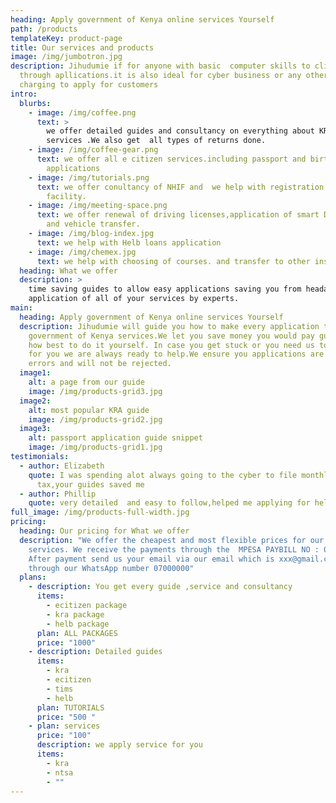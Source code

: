 ```yaml
---
heading: Apply government of Kenya online services Yourself
path: /products
templateKey: product-page
title: Our services and products
image: /img/jumbotron.jpg
description: Jihudumie if for anyone with basic  computer skills to click
  through apllications.it is also ideal for cyber business or any other person
  charging to apply for customers
intro:
  blurbs:
    - image: /img/coffee.png
      text: >
        we offer detailed guides and consultancy on everything about KRA
        services .We also get  all types of returns done.
    - image: /img/coffee-gear.png
      text: we offer all e citizen services.including passport and birth certificate
        applications
    - image: /img/tutorials.png
      text: we offer conultancy of NHIF and  we help with registration or change of
        facility.
    - image: /img/meeting-space.png
      text: we offer renewal of driving licenses,application of smart DL, Test booking
        and vehicle transfer.
    - image: /img/blog-index.jpg
      text: we help with Helb loans application
    - image: /img/chemex.jpg
      text: we help with choosing of courses. and transfer to other institutions
  heading: What we offer
  description: >
    time saving guides to allow easy applications saving you from headaches,
    application of all of your services by experts.
main:
  heading: Apply government of Kenya online services Yourself
  description: Jihudumie will guide you how to make every application to access
    government of Kenya services.We let you save money you would pay guiding you
    how best to do it yourself. In case you get stuck or you need us to do it
    for you we are always ready to help.We ensure you applications are free of
    errors and will not be rejected.
  image1:
    alt: a page from our guide
    image: /img/products-grid3.jpg
  image2:
    alt: most popular KRA guide
    image: /img/products-grid2.jpg
  image3:
    alt: passport application guide snippet
    image: /img/products-grid1.jpg
testimonials:
  - author: Elizabeth
    quote: I was spending alot always going to the cyber to file monthly rent income
      tax,your guides saved me
  - author: Phillip
    quote: very detailed  and easy to follow,helped me applying for helb loan
full_image: /img/products-full-width.jpg
pricing:
  heading: Our pricing for What we offer
  description: "We offer the cheapest and most flexible prices for our guides and
    services. We receive the payments through the  MPESA PAYBILL NO : 00000 .
    After payment send us your email via our email which is xxx@gmail.com or
    through our WhatsApp number 07000000"
  plans:
    - description: You get every guide ,service and consultancy
      items:
        - ecitizen package
        - kra package
        - helb package
      plan: ALL PACKAGES
      price: "1000"
    - description: Detailed guides
      items:
        - kra
        - ecitizen
        - tims
        - helb
      plan: TUTORIALS
      price: "500 "
    - plan: services
      price: "100"
      description: we apply service for you
      items:
        - kra
        - ntsa
        - ""
---
```

